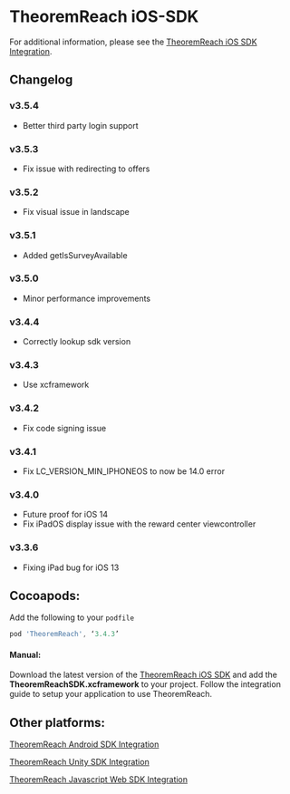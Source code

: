 # TheoremReach iOS-SDK

For additional information, please see the [TheoremReach iOS SDK Integration](https://theoremreach.com/docs/ios).

## Changelog

### v3.5.4
- Better third party login support

### v3.5.3
- Fix issue with redirecting to offers

### v3.5.2
- Fix visual issue in landscape

### v3.5.1
- Added getIsSurveyAvailable

### v3.5.0
- Minor performance improvements

### v3.4.4
- Correctly lookup sdk version

### v3.4.3
- Use xcframework

### v3.4.2
- Fix code signing issue

### v3.4.1
- Fix LC_VERSION_MIN_IPHONEOS to now be 14.0 error

### v3.4.0
- Future proof for iOS 14
- Fix iPadOS display issue with the reward center viewcontroller

### v3.3.6
- Fixing iPad bug for iOS 13

## Cocoapods:

Add the following to your `podfile`

  ```groovy
  pod 'TheoremReach', ‘3.4.3’
  ```

  #### Manual:

  Download the latest version of the [TheoremReach iOS SDK](https://github.com/theoremreach/iOSSDK) and add the **TheoremReachSDK.xcframework** to your project. Follow the integration guide to setup your application to use TheoremReach.

## Other platforms:

[TheoremReach Android SDK Integration](https://theoremreach.com/docs/android)

[TheoremReach Unity SDK Integration](https://theoremreach.com/docs/unity)

[TheoremReach Javascript Web SDK Integration](https://theoremreach.com/docs/web)  
